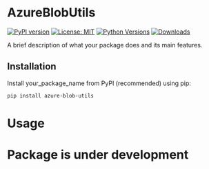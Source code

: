 # AzureBlobUtils

[![PyPI version](https://badge.fury.io/py/azure-blob-utils.svg)](https://badge.fury.io/py/azure-blob-utils)
[![License: MIT](https://img.shields.io/badge/License-MIT-yellow.svg)](https://opensource.org/licenses/MIT)
[![Python Versions](https://img.shields.io/pypi/pyversions/your-package-name.svg)](https://pypi.org/project/azure-blob-utilse/)
[![Downloads](https://pepy.tech/badge/azure-blob-utils)](https://pepy.tech/project/azure-blob-utils)

A brief description of what your package does and its main features.

## Installation

Install your_package_name from PyPI (recommended) using pip:

```bash
pip install azure-blob-utils
```

# Usage
# Package is under development
